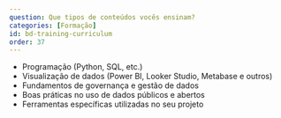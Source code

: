 ```yaml
---
question: Que tipos de conteúdos vocês ensinam?
categories: [Formação]
id: bd-training-curriculum
order: 37
---
```


- Programação (Python, SQL, etc.)
- Visualização de dados (Power BI, Looker Studio, Metabase e outros)
- Fundamentos de governança e gestão de dados
- Boas práticas no uso de dados públicos e abertos
- Ferramentas específicas utilizadas no seu projeto

